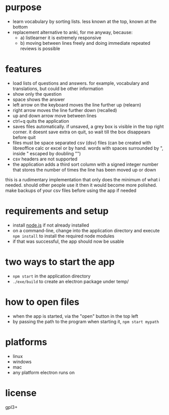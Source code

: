 # purpose
* learn vocabulary by sorting lists. less known at the top, known at the bottom
* replacement alternative to anki, for me anyway, because:
  * a) listlearner it is extremely responsive
  * b) moving between lines freely and doing immediate repeated reviews is possible

# features
* load lists of questions and answers. for example, vocabulary and translations, but could be other information
* show only the question
* space shows the answer
* left arrow on the keyboard moves the line further up (relearn)
* right arrow moves the line further down (recalled)
* up and down arrow move between lines
* ctrl+q quits the application
* saves files automatically. if unsaved, a grey box is visible in the top right corner. it doesnt save extra on quit, so wait till the box disappears before quit
* files must be space separated csv (dsv) files (can be created with libreoffice calc or excel or by hand. words with spaces surrounded by ", inside " escaped by doubling "")
* csv headers are not supported
* the application adds a third sort column with a signed integer number that stores the number of times the line has been moved up or down

this is a rudimentary implementation that only does the minimum of what i needed. should other people use it then it would become more polished.
make backups of your csv files before using the app if needed

# requirements and setup
* install [node.js](https://nodejs.org/en/) if not already installed
* on a command-line, change into the application directory and execute ``npm install`` to install the required node modules
* if that was successful, the app should now be usable

# two ways to start the app
* ``npm start`` in the application directory
* ``./exe/build`` to create an electron package under temp/

# how to open files
* when the app is started, via the "open" button in the top left
* by passing the path to the program when starting it, ``npm start mypath``

# platforms
* linux
* windows
* mac
* any platform electron runs on

# license
gpl3+